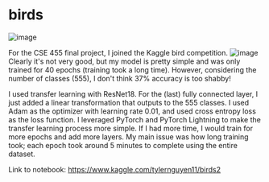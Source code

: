 # birds

![image](https://github.com/tylernguyen11/birds/assets/68497574/97230d60-88bc-4a6d-b1f8-1d56fdbed3c5)


For the CSE 455 final project, I joined the Kaggle bird competition.
![image](https://github.com/tylernguyen11/birds/assets/68497574/c1cd07be-9909-40eb-8246-a3a600cd0681)
Clearly it's not very good, but my model is pretty simple and was only trained for 40 epochs (training took a long time). However, considering the number of classes (555), I don't think 37% accuracy is too shabby!

I used transfer learning with ResNet18. For the (last) fully connected layer, I just added a linear transformation that outputs to the 555 classes. I used Adam as the optimizer with learning rate 0.01, and used cross entropy loss as the loss function. I leveraged PyTorch and PyTorch Lightning to make the transfer learning process more simple. If I had more time, I would train for more epochs and add more layers. My main issue was how long training took; each epoch took around 5 minutes to complete using the entire dataset.

Link to notebook:
https://www.kaggle.com/tylernguyen11/birds2
